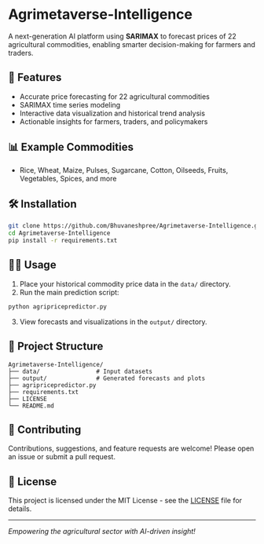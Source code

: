 
# Agrimetaverse-Intelligence

A next-generation AI platform using **SARIMAX** to forecast prices of 22 agricultural commodities, enabling smarter decision-making for farmers and traders.

## 🚀 Features

- Accurate price forecasting for 22 agricultural commodities
- SARIMAX time series modeling
- Interactive data visualization and historical trend analysis
- Actionable insights for farmers, traders, and policymakers

## 📊 Example Commodities
- Rice, Wheat, Maize, Pulses, Sugarcane, Cotton, Oilseeds, Fruits, Vegetables, Spices, and more

## 🛠️ Installation

```bash
git clone https://github.com/Bhuvaneshpree/Agrimetaverse-Intelligence.git
cd Agrimetaverse-Intelligence
pip install -r requirements.txt
```

## 🧑‍💻 Usage

1. Place your historical commodity price data in the `data/` directory.
2. Run the main prediction script:

```bash
python agripricepredictor.py
```

3. View forecasts and visualizations in the `output/` directory.

## 📁 Project Structure

```
Agrimetaverse-Intelligence/
├── data/                # Input datasets
├── output/              # Generated forecasts and plots
├── agripricepredictor.py
├── requirements.txt
├── LICENSE
└── README.md
```

## 🤝 Contributing

Contributions, suggestions, and feature requests are welcome! Please open an issue or submit a pull request.

## 📄 License

This project is licensed under the MIT License - see the [LICENSE](LICENSE) file for details.

---

*Empowering the agricultural sector with AI-driven insight!*